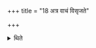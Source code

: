 +++
title = "18 अत्र वाचं विसृजते"

+++

<details><summary>थिते</summary>

अत्र वाचं विसृजते १८
</details>
